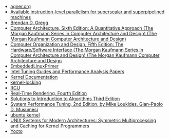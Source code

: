 - [agner.org](https://www.agner.org/?e=0#0)
- [Available instruction-level parallelism for superscalar and superpipelined machines](https://dl.acm.org/citation.cfm?id=68207)
- [Brendan D. Gregg](http://www.brendangregg.com/)
- [Computer Architecture, Sixth Edition: A Quantitative Approach (The Morgan Kaufmann Series in Computer Architecture and Design) (The Morgan Kaufmann Computer Architecture and Design)](https://www.amazon.com/-/zh/Computer-Architecture-Sixth-Quantitative-Approach/dp/0128119055/ref=dp_ob_title_bk)
- [Computer Organization and Design, Fifth Edition: The Hardware/Software Interface (The Morgan Kaufmann Series in Computer Architecture and Design) (The Morgan Kaufmann Computer Architecture and Design](https://www.amazon.com/Computer-Organization-Design-Fifth-Edition/dp/0124077269)
- [EmbeddedLinuxPrimer](http://www.embeddedlinux.org.cn/EmbeddedLinuxPrimer/)
- [Intel Tuning Guides and Performance Analysis Papers](https://software.intel.com/content/www/us/en/develop/articles/processor-specific-performance-analysis-papers.html)
- [Kernel Documentation](https://www.kernel.org/doc/html/latest/)
- [kernel-locking](https://mirrors.edge.kernel.org/pub/linux/kernel/people/rusty/kernel-locking/)
- [RCU](http://www.rdrop.com/users/paulmck/RCU/)
- [Real-Time Rendering, Fourth Edition]()
- [Solutions to Introduction to Algorithms Third Edition](https://walkccc.github.io/CLRS/)
- [System Performance Tuning, 2nd Edition, by Mike Loukides, Gian-Paolo D. Musumeci](https://www.oreilly.com/library/view/system-performance-tuning/059600284X/)
- [ubuntu kernel](https://wiki.ubuntu.com/Kernel)
- [UNIX Systems for Modern Architectures: Symmetric Multiprocessing and Caching for Kernel Programmers]()
- [Yocto](https://wiki.yoctoproject.org/wiki/Main_Page)
